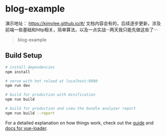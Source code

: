 # blog-example
演示地址： https://kimylee.github.io/#/
文档内容会有的，后续逐步更新，涉及前端一些基础和http相关，简单算法，以及一点实战···两天我只能先做这些了···

> blog-example

## Build Setup

``` bash
# install dependencies
npm install

# serve with hot reload at localhost:8080
npm run dev

# build for production with minification
npm run build

# build for production and view the bundle analyzer report
npm run build --report
```

For a detailed explanation on how things work, check out the [guide](http://vuejs-templates.github.io/webpack/) and [docs for vue-loader](http://vuejs.github.io/vue-loader).

